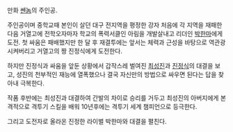 만화 [쎈놈](%EC%8E%88%EB%86%88.md)의 주인공.

주인공이며 중학교때 본인이 살던 대구 전지역을 평정한 강자 처음에 각 지역을 재패한 다음 거열고에 전학오자마자 학교의 폭력서클인 아림을
개발살내고 리더인 [박한마](%EB%B0%95%ED%95%9C%EB%A7%88.md)에게 도전. 첫 싸움은 패배했지만 한 달 후
재결투에는 앞서는 체력과 근성을 바탕으로 역관광시켜버리고 거열고의 짱 진정식에게 도전한다.

하지만 진정식과 싸움을 앞둔 상황에서 갑작스레 벌여진 [최성진](%EC%B5%9C%EC%84%B1%EC%A7%84.md)과
[진정식](%EC%A7%84%EC%A0%95%EC%8B%9D.md)의 대결을 보고, 성진의 천부적인 재능에 열폭했으나 결국 자신만의
방법으로 싸우면 된다는 답을 찾아내 극복한다.

작품 후반에는 최성진과 대결하여 간발의 차이로 승리를 거두고 최성진의 아버지에게 본격적으로 격투기 스킬을 배워 10년후에는 격투기 세계
챔피언으로 등극한다.  

그리고 도전자로 올라온 진정한 라이벌 박한마와 대결을 펼친다.  

